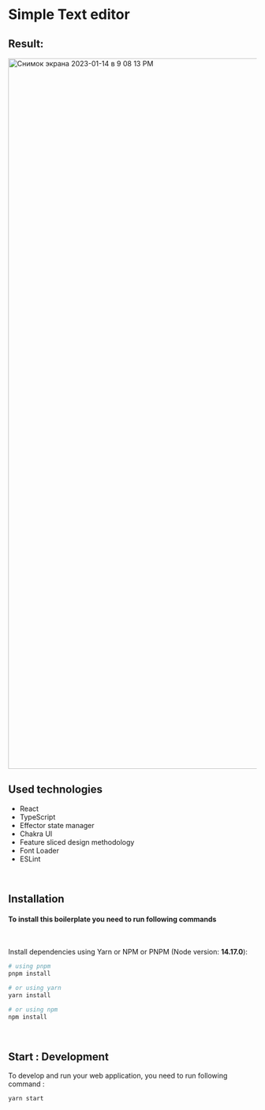 # Simple Text editor

## Result: 
<img width="1440" alt="Снимок экрана 2023-01-14 в 9 08 13 PM" src="https://user-images.githubusercontent.com/51313869/212478758-53fdde2b-173b-47f8-b17e-f6904aa0e759.png">

## Used technologies

- React
- TypeScript
- Effector state manager
- Chakra UI
- Feature sliced design methodology  
- Font Loader
- ESLint

<br />

## Installation

#### To install this boilerplate you need to run following commands
<br>

Install dependencies using Yarn or NPM or PNPM (Node version: <b>14.17.0</b>):

```bash
# using pnpm
pnpm install

# or using yarn
yarn install

# or using npm
npm install
```

<br />

## Start : Development

To develop and run your web application, you need to run following command :

```bash
yarn start
```

<br />
